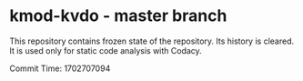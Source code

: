 # kmod-kvdo - master branch

This repository contains frozen state of the repository.
Its history is cleared. It is used only for static code
analysis with Codacy.

Commit Time: 1702707094